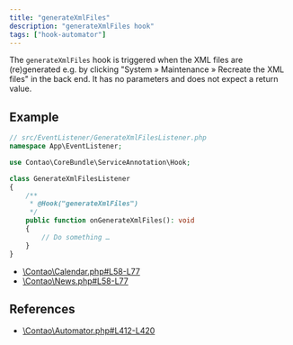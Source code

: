 ```yaml
---
title: "generateXmlFiles"
description: "generateXmlFiles hook"
tags: ["hook-automator"]
---
```


The `generateXmlFiles` hook is triggered when the XML files are (re)generated e.g. 
by clicking "System » Maintenance » Recreate the XML files" in the back end. 
It has no parameters and does not expect a return value.

## Example

```php
// src/EventListener/GenerateXmlFilesListener.php
namespace App\EventListener;

use Contao\CoreBundle\ServiceAnnotation\Hook;

class GenerateXmlFilesListener
{
    /**
     * @Hook("generateXmlFiles")
     */
    public function onGenerateXmlFiles(): void
    {
        // Do something …
    }
}
```

* [\Contao\Calendar.php#L58-L77](https://github.com/contao/contao/blob/4.7.6/calendar-bundle/src/Resources/contao/classes/Calendar.php#L58-L77)
* [\Contao\News.php#L58-L77](https://github.com/contao/contao/blob/4.7.6/news-bundle/src/Resources/contao/classes/News.php#L58-L77)


## References

* [\Contao\Automator.php#L412-L420](https://github.com/contao/contao/blob/4.7.6/core-bundle/src/Resources/contao/library/Contao/Automator.php#L412-L420)
